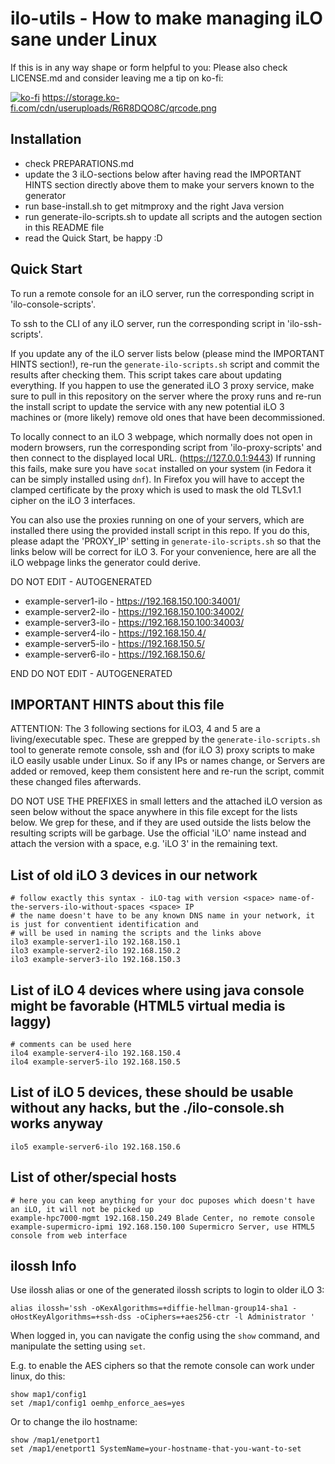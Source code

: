 # ilo-utils - How to make managing iLO sane under Linux

If this is in any way shape or form helpful to you: Please also check LICENSE.md and consider leaving me a tip on ko-fi:

[![ko-fi](https://ko-fi.com/img/githubbutton_sm.svg)](https://ko-fi.com/R6R8DQO8C)
https://storage.ko-fi.com/cdn/useruploads/R6R8DQO8C/qrcode.png

## Installation

- check PREPARATIONS.md
- update the 3 iLO-sections below after having read the IMPORTANT HINTS section directly above them to make your servers known to the generator
- run base-install.sh to get mitmproxy and the right Java version
- run generate-ilo-scripts.sh to update all scripts and the autogen section in this README file
- read the Quick Start, be happy :D

## Quick Start

To run a remote console for an iLO server, run the corresponding script in 'ilo-console-scripts'.

To ssh to the CLI of any iLO server, run the corresponding script in 'ilo-ssh-scripts'.

If you update any of the iLO server lists below (please mind the IMPORTANT HINTS section!), re-run the `generate-ilo-scripts.sh` script and commit the results after checking them.
This script takes care about updating everything. If you happen to use the generated iLO 3 proxy service, make sure to pull in this repository on the server where the proxy runs
and re-run the install script to update the service with any new potential iLO 3 machines or (more likely) remove old ones that have been decommissioned.

To locally connect to an iLO 3 webpage, which normally does not open in modern browsers, run the corresponding script from 'ilo-proxy-scripts' and then connect to the displayed
local URL. (https://127.0.0.1:9443)
If running this fails, make sure you have `socat` installed on your system (in Fedora it can be simply installed using `dnf`).
In Firefox you will have to accept the clamped certificate by the proxy which is used to mask the old TLSv1.1 cipher on the iLO 3 interfaces.

You can also use the proxies running on one of your servers, which are installed there using the provided install script in this repo.
If you do this, please adapt the 'PROXY_IP' setting in `generate-ilo-scripts.sh` so that the links below will be correct for iLO 3.
For your convenience, here are all the iLO webpage links the generator could derive.

DO NOT EDIT - AUTOGENERATED

- example-server1-ilo - https://192.168.150.100:34001/
- example-server2-ilo - https://192.168.150.100:34002/
- example-server3-ilo - https://192.168.150.100:34003/
- example-server4-ilo - https://192.168.150.4/
- example-server5-ilo - https://192.168.150.5/
- example-server6-ilo - https://192.168.150.6/

END DO NOT EDIT - AUTOGENERATED


## IMPORTANT HINTS about this file

ATTENTION: The 3 following sections for iLO3, 4 and 5 are a living/executable spec.
These are grepped by the `generate-ilo-scripts.sh` tool to generate remote console, ssh and (for iLO 3) proxy scripts to make iLO easily usable under Linux.
So if any IPs or names change, or Servers are added or removed, keep them consistent here and re-run the script, commit these changed files afterwards.

DO NOT USE THE PREFIXES in small letters and the attached iLO version as seen below without the space anywhere in this file except for the lists below.
We grep for these, and if they are used outside the lists below the resulting scripts will be garbage.
Use the official 'iLO' name instead and attach the version with a space, e.g. 'iLO 3' in the remaining text.

## List of old iLO 3 devices in our network

```
# follow exactly this syntax - iLO-tag with version <space> name-of-the-servers-ilo-without-spaces <space> IP
# the name doesn't have to be any known DNS name in your network, it is just for conventient identification and
# will be used in naming the scripts and the links above
ilo3 example-server1-ilo 192.168.150.1
ilo3 example-server2-ilo 192.168.150.2
ilo3 example-server3-ilo 192.168.150.3
```

## List of iLO 4 devices where using java console might be favorable (HTML5 virtual media is laggy)

```
# comments can be used here
ilo4 example-server4-ilo 192.168.150.4
ilo4 example-server5-ilo 192.168.150.5
```

## List of iLO 5 devices, these should be usable without any hacks, but the ./ilo-console.sh works anyway

```
ilo5 example-server6-ilo 192.168.150.6
```

## List of other/special hosts

```
# here you can keep anything for your doc puposes which doesn't have an iLO, it will not be picked up
example-hpc7000-mgmt 192.168.150.249 Blade Center, no remote console
example-supermicro-ipmi 192.168.150.100 Supermicro Server, use HTML5 console from web interface
```


## ilossh Info

Use ilossh alias or one of the generated ilossh scripts to login to older iLO 3:

```
alias ilossh='ssh -oKexAlgorithms=+diffie-hellman-group14-sha1 -oHostKeyAlgorithms=+ssh-dss -oCiphers=+aes256-ctr -l Administrator '
```

When logged in, you can navigate the config using the `show` command, and manipulate the setting using `set`.

E.g. to enable the AES ciphers so that the remote console can work under linux, do this:

```
show map1/config1
set /map1/config1 oemhp_enforce_aes=yes
```

Or to change the ilo hostname:

```
show /map1/enetport1
set /map1/enetport1 SystemName=your-hostname-that-you-want-to-set
```
